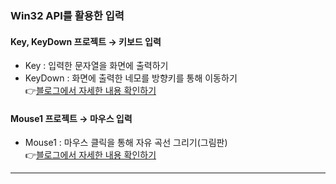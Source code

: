 ### Win32 API를 활용한 입력
   #### Key, KeyDown 프로젝트 → 키보드 입력
   * Key : 입력한 문자열을 화면에 출력하기  
   * KeyDown : 화면에 출력한 네모를 방향키를 통해 이동하기  
   👉[블로그에서 자세한 내용 확인하기](https://chanos.tistory.com/entry/Windows-API-Win32-API%EB%A5%BC-%ED%99%9C%EC%9A%A9%ED%95%B4-%ED%82%A4%EB%B3%B4%EB%93%9C-%EC%9E%85%EB%A0%A5%ED%95%98%EA%B8%B0)  
   
   #### Mouse1 프로젝트 → 마우스 입력
   * Mouse1 : 마우스 클릭을 통해 자유 곡선 그리기(그림판)  
   👉[블로그에서 자세한 내용 확인하기](https://chanos.tistory.com/entry/Windows-API-Win32%EB%A5%BC-%ED%99%9C%EC%9A%A9%ED%95%B4-%EB%A7%88%EC%9A%B0%EC%8A%A4-%EC%9E%85%EB%A0%A5%ED%95%98%EA%B8%B0)  
<hr/>
